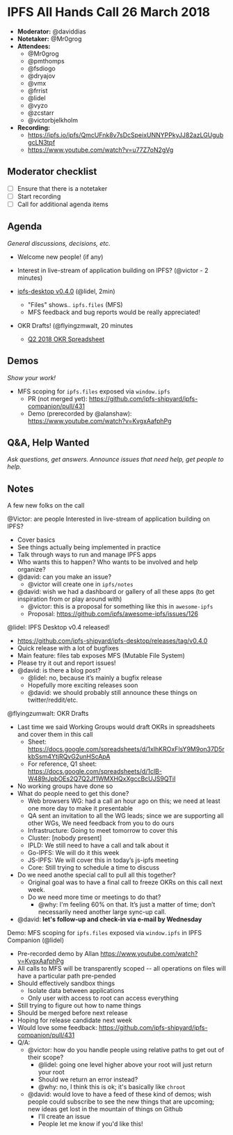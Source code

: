 # IPFS All Hands Call 26 March 2018

- **Moderator:** @daviddias
- **Notetaker:** @Mr0grog
- **Attendees:**
  - @Mr0grog
  - @pmthomps
  - @fsdiogo
  - @dryajov
  - @vmx
  - @frrist
  - @lidel
  - @vyzo
  - @zcstarr
  - @victorbjelkholm
- **Recording:**
  - https://ipfs.io/ipfs/QmcUFnk8v7sDcSpeixUNNYPPkyJJ82azLGUgubgcLN3tpf
  - https://www.youtube.com/watch?v=u77Z7oN2gVg

## Moderator checklist

- [ ] Ensure that there is a notetaker
- [ ] Start recording
- [ ] Call for additional agenda items

## Agenda
_General discussions, decisions, etc._

- Welcome new people! (if any)

- Interest in live-stream of application building on IPFS? (@victor - 2 minutes)

- [ipfs-desktop v0.4.0](https://github.com/ipfs-shipyard/ipfs-desktop/releases/tag/v0.4.0) (@lidel, 2min)
    - "Files" shows.. `ipfs.files` (MFS)
    - MFS feedback and bug reports would be really appreciated!
- OKR Drafts! (@flyingzmwalt, 20 minutes
    - [Q2 2018 OKR Spreadsheet](https://docs.google.com/spreadsheets/d/1xIhKROxFlsY9M9on37D5rkbSsm4YtjRQvG2unHScApA/edit?usp=drive_web&ouid=101955937682242072998)    

## Demos
_Show your work!_

- MFS scoping for `ipfs.files` exposed via `window.ipfs`  
    - PR (not merged yet): https://github.com/ipfs-shipyard/ipfs-companion/pull/431 
    - Demo (prerecorded by @alanshaw): https://www.youtube.com/watch?v=KvgxAafphPg

## Q&A, Help Wanted
_Ask questions, get answers. Announce issues that need help, get people to help._


## Notes

A few new folks on the call

@Victor: are people Interested in live-stream of application building on IPFS?
- Cover basics
- See things actually being implemented in practice
- Talk through ways to run and manage IPFS apps
- Who wants this to happen? Who wants to be involved and help organize?
- @david: can you make an issue?
    - @victor will create one in `ipfs/notes`
- @david: wish we had a dashboard or gallery of all these apps (to get inspiration from or play around with)
    - @victor: this is a proposal for something like this in `awesome-ipfs`
    - Proposal: https://github.com/ipfs/awesome-ipfs/issues/126

@lidel: IPFS Desktop v0.4 released!
- https://github.com/ipfs-shipyard/ipfs-desktop/releases/tag/v0.4.0
- Quick release with a lot of bugfixes
- Main feature: files tab exposes MFS (Mutable File System)
- Please try it out and report issues!
- @david: is there a blog post?
    - @lidel: no, because it’s mainly a bugfix release
    - Hopefully more exciting releases soon
    - @david: we should probably still announce these things on twitter/reddit/etc.

@flyingzumwalt: OKR Drafts
- Last time we said Working Groups would draft OKRs in spreadsheets and cover them in this call
    - Sheet: https://docs.google.com/spreadsheets/d/1xIhKROxFlsY9M9on37D5rkbSsm4YtjRQvG2unHScApA
    - For reference, Q1 sheet: https://docs.google.com/spreadsheets/d/1clB-W489rJpbOEs2Q7Q2Jf1WMXHQxXgccBcUJS9QTiI
- No working groups have done so
- What do people need to get this done?
    - Web browsers WG: had a call an hour ago on this; we need at least one more day to make it presentable
    - QA sent an invitation to all the WG leads; since we are supporting all other WGs, We need feedback from you to do ours
    - Infrastructure: Going to meet tomorrow to cover this
    - Cluster: [nobody present]
    - IPLD: We still need to have a call and talk about it
    - Go-IPFS: We will do it this week
    - JS-IPFS: We will cover this in today’s js-ipfs meeting
    - Core: Still trying to schedule a time to discuss
- Do we need anothe special call to pull all this together?
    - Original goal was to have a final call to freeze OKRs on this call next week.
    - Do we need more time or meetings to do that?
        - @why: I'm feeling 60% on that. It’s just a matter of time; don’t necessarily need another large sync-up call.
- @david: **let's follow-up and check-in via e-mail by Wednesday**

Demo: MFS scoping for `ipfs.files` exposed via `window.ipfs` in IPFS Companion (@lidel)
- Pre-recorded demo by Allan https://www.youtube.com/watch?v=KvgxAafphPg
- All calls to MFS will be transparently scoped -- all operations on files will have a particular path pre-pended
- Should effectively sandbox things
    - Isolate data between applications
    - Only user with access to root can access everything
- Still trying to figure out how to name things
- Should be merged before next release
- Hoping for release candidate next week
- Would love some feedback: https://github.com/ipfs-shipyard/ipfs-companion/pull/431
- Q/A:
    - @victor: how do you handle people using relative paths to get out of their scope?
        - @lidel: going one level higher above your root will just return your root
        - Should we return an error instead?
        - @why: no, I think this is ok; it's basically like `chroot`
    - @david: would love to have a feed of these kind of demos; wish people could subscribe to see the new things that are upcoming; new ideas get lost in the mountain of things on Github
        - I'll create an issue
        - People let me know if you'd like this!

